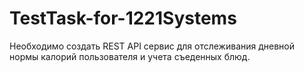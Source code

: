 # TestTask-for-1221Systems
Необходимо создать REST API сервис для отслеживания дневной нормы калорий пользователя и учета съеденных блюд.
